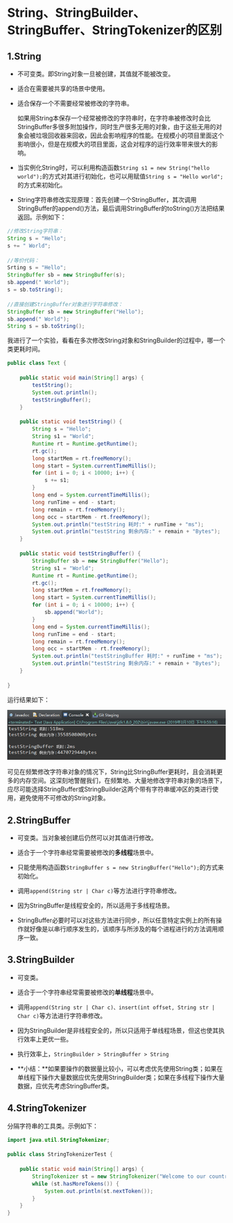 # String、StringBuilder、StringBuffer、StringTokenizer的区别

## 1.String
* 不可变类。即String对象一旦被创建，其值就不能被改变。

* 适合在需要被共享的场景中使用。

* 适合保存一个不需要经常被修改的字符串。

  如果用String本保存一个经常被修改的字符串时，在字符串被修改时会比StringBuffer多很多附加操作，同时生产很多无用的对象，由于这些无用的对象会被垃圾回收器来回收，因此会影响程序的性能。在规模小的项目里面这个影响很小，但是在规模大的项目里面，这会对程序的运行效率带来很大的影响。

* 当实例化String时，可以利用构造函数```String s1 = new String("hello world");```的方式对其进行初始化，也可以用赋值```String s = "Hello world";```的方式来初始化。

* String字符串修改实现原理：首先创建一个StringBuffer，其次调用StringBuffer的append()方法，最后调用StringBuffer的toString()方法把结果返回。示例如下：

```java
//修改String字符串：
String s = "Hello";
s += " World";

//等价代码：
Srting s = "Hello";
StringBuffer sb = new StringBuffer(s);
sb.append(" World");
s = sb.toString();

//直接创建StringBuffer对象进行字符串修改：
StringBuffer sb = new StringBuffer("Hello");
sb.append(" World");
String s = sb.toString();
```

我进行了一个实验，看看在多次修改String对象和StringBuilder的过程中，哪一个类更耗时间。

```Java
public class Text {

	public static void main(String[] args) {
		testString();
		System.out.println();
		testStringBuffer();
	}

	public static void testString() {
		String s = "Hello";
		String s1 = "World";
		Runtime rt = Runtime.getRuntime();
		rt.gc();
		long startMem = rt.freeMemory();
		long start = System.currentTimeMillis();
		for (int i = 0; i < 10000; i++) {
			s += s1;
		}
		long end = System.currentTimeMillis();
		long runTime = end - start;
		long remain = rt.freeMemory();
		long occ = startMem - rt.freeMemory();
		System.out.println("testString 耗时:" + runTime + "ms");
		System.out.println("testString 剩余内存:" + remain + "Bytes");
	}

	public static void testStringBuffer() {
		StringBuffer sb = new StringBuffer("Hello");
		String s1 = "World";
		Runtime rt = Runtime.getRuntime();
		rt.gc();
		long startMem = rt.freeMemory();
		long start = System.currentTimeMillis();
		for (int i = 0; i < 10000; i++) {
			sb.append("World");
		}
		long end = System.currentTimeMillis();
		long runTime = end - start;
		long remain = rt.freeMemory();
		long occ = startMem - rt.freeMemory();
		System.out.println("testStringBuffer 耗时:" + runTime + "ms");
		System.out.println("testString 剩余内存:" + remain + "Bytes");
	}

}
```

运行结果如下：

![String与StringBuffer的比较](https://github.com/JasonCeng/NoteBook-Java/blob/master/Java%E8%AF%AD%E8%A8%80%E7%9F%A5%E8%AF%86/img/String%E4%B8%8EStringBuffer%E7%9A%84%E6%AF%94%E8%BE%83.png)

可见在频繁修改字符串对象的情况下，String比StringBuffer更耗时，且会消耗更多的内存空间。这深刻地警醒我们，在频繁地、大量地修改字符串对象的场景下，应尽可能选择StringBuffer或StringBuilder这两个带有字符串缓冲区的类进行使用，避免使用不可修改的String对象。

## 2.StringBuffer

* 可变类。当对象被创建后仍然可以对其值进行修改。

* 适合于一个字符串经常需要被修改的**多线程**场景中。

* 只能使用构造函数```StringBuffer s = new StringBuffer("Hello");```的方式来初始化。

* 调用```append(String str | Char c)```等方法进行字符串修改。

* 因为StringBuffer是线程安全的，所以适用于多线程场景。

* StringBuffer必要时可以对这些方法进行同步，所以任意特定实例上的所有操作就好像是以串行顺序发生的，该顺序与所涉及的每个进程进行的方法调用顺序一致。

## 3.StringBuilder

* 可变类。

* 适合于一个字符串经常需要被修改的**单线程**场景中。

* 调用```append(String str | Char c)、insert(int offset, String str | Char c)```等方法进行字符串修改。

* 因为StringBuilder是非线程安全的，所以只适用于单线程场景，但这也使其执行效率上更优一些。

* 执行效率上，```StringBuilder > StringBuffer > String```

* **小结：**如果要操作的数据量比较小，可以考虑优先使用String类；如果在单线程下操作大量数据应优先使用StringBuilder类；如果在多线程下操作大量数据，应优先考虑StringBuffer类。

## 4.StringTokenizer
分隔字符串的工具类。示例如下：
```Java
import java.util.StringTokenizer;

public class StringTokenizerTest {

	public static void main(String[] args) {
		StringTokenizer st = new StringTokenizer("Welcome to our country");
		while (st.hasMoreTokens()) {
			System.out.println(st.nextToken());
		}
	}
}
```
